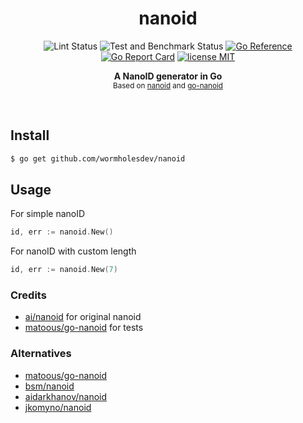<h1 align='center'>nanoid</h1>
<p align="center">
  <img src="https://github.com/wormholesdev/nanoid/actions/workflows/lint.yml/badge.svg" alt="Lint Status">
  <img src="https://github.com/wormholesdev/nanoid/actions/workflows/test.yml/badge.svg" alt="Test and Benchmark Status">
  <a href="https://pkg.go.dev/github.com/wormholesdev/nanoid"><img src="https://pkg.go.dev/badge/github.com/mohitsinghs/nanoid.svg" alt="Go Reference"></a>
  <a href="https://goreportcard.com/badge/github.com/wormholesdev/nanoid"><img src="https://goreportcard.com/badge/github.com/mohitsinghs/nanoid" alt="Go Report Card"></a>
  <a href="https://github.com/wormholesdev/nanoid/blob/master/LICENSE"><img src="https://img.shields.io/github/license/mohitsinghs/nanoid" alt="license MIT"></a>
</p>
<p align="center">
  <b>A NanoID generator in Go</b><br/>
  <sub>Based on <a href="https://github.com/ai/nanoid">nanoid</a> and <a href="https://github.com/matoous/go-nanoid">go-nanoid</a></sub>
</p>
<br />

## Install

```bash
$ go get github.com/wormholesdev/nanoid
```

## Usage

For simple nanoID

```go
id, err := nanoid.New()
```

For nanoID with custom length

```go
id, err := nanoid.New(7)
```

### Credits

- [ai/nanoid](https://github.com/ai/nanoid) for original nanoid
- [matoous/go-nanoid](https://github.com/matoous/go-nanoid) for tests

### Alternatives

- [matoous/go-nanoid](https://github.com/matoous/go-nanoid)
- [bsm/nanoid](https://github.com/bsm/nanoid)
- [aidarkhanov/nanoid](https://github.com/aidarkhanov/nanoid)
- [jkomyno/nanoid](https://github.com/jkomyno/nanoid)
